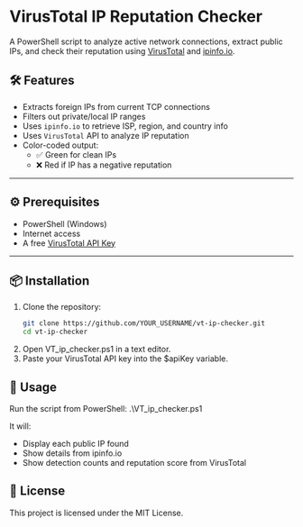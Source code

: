﻿# VirusTotal IP Reputation Checker
A PowerShell script to analyze active network connections, extract public IPs, and check their reputation using [VirusTotal](https://www.virustotal.com/) and [ipinfo.io](https://ipinfo.io).

## 🛠 Features

- Extracts foreign IPs from current TCP connections
- Filters out private/local IP ranges
- Uses `ipinfo.io` to retrieve ISP, region, and country info
- Uses `VirusTotal` API to analyze IP reputation
- Color-coded output:
  - ✅ Green for clean IPs
  - ❌ Red if IP has a negative reputation

---

## ⚙️ Prerequisites

- PowerShell (Windows)
- Internet access
- A free [VirusTotal API Key](https://www.virustotal.com/gui/join-us)

---

## 📦 Installation

1. Clone the repository:
   ```bash
   git clone https://github.com/YOUR_USERNAME/vt-ip-checker.git
   cd vt-ip-checker
2. Open VT_ip_checker.ps1 in a text editor.
3. Paste your VirusTotal API key into the $apiKey variable.

## 🚀 Usage
Run the script from PowerShell:
.\VT_ip_checker.ps1

It will:

- Display each public IP found
- Show details from ipinfo.io
- Show detection counts and reputation score from VirusTotal

## 📄 License
 This project is licensed under the MIT License.
